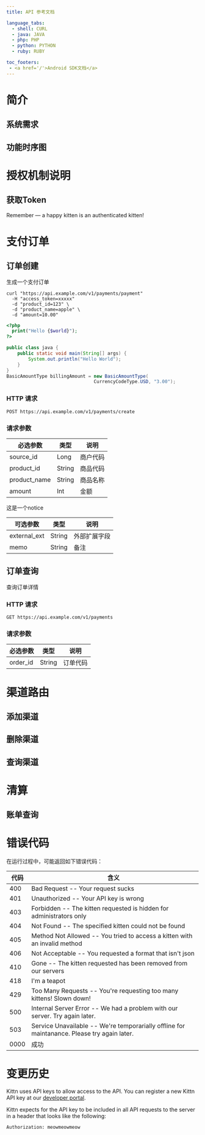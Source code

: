 ```yaml
---
title: API 参考文档

language_tabs:
  - shell: CURL
  - java: JAVA
  - php: PHP 
  - python: PYTHON
  - ruby: RUBY

toc_footers:
 - <a href='/'>Android SDK文档</a>
---
```


# 简介
## 系统需求
## 功能时序图

# 授权机制说明
## 获取Token
<aside class="success">
Remember — a happy kitten is an authenticated kitten!
</aside>

# 支付订单
## 订单创建
生成一个支付订单

```shell
curl "https://api.example.com/v1/payments/payment"
  -H "access_token=xxxxx"
  -d "product_id=123" \
  -d "product_name=apple" \
  -d "amount=10.00"
```


```php
<?php
  print("Hello {$world}");
?>
```

```java
public class java {
    public static void main(String[] args) {
        System.out.println("Hello World");
    }
}
BasicAmountType billingAmount = new BasicAmountType(
                                CurrencyCodeType.USD, "3.00");
```

### HTTP 请求

`POST https://api.example.com/v1/payments/create`

### 请求参数

必选参数 | 类型 | 说明
--------- | ------- | -----------
source_id | Long | 商户代码
product_id | String | 商品代码
product_name | String | 商品名称
amount | Int | 金额
<aside class="notice">
这是一个notice
</aside>

可选参数 | 类型 | 说明
--------- | ------- | -----------
external_ext | String | 外部扩展字段
memo | String | 备注

## 订单查询

查询订单详情

### HTTP 请求

`GET https://api.example.com/v1/payments`

### 请求参数

必选参数 | 类型 | 说明
--------- | ------- | -----------
order_id | String | 订单代码

# 渠道路由
## 添加渠道
## 删除渠道
## 查询渠道
# 清算
## 账单查询
# 错误代码

在运行过程中，可能返回如下错误代码：

代码 | 含义
---------- | -------
400 | Bad Request -- Your request sucks
401 | Unauthorized -- Your API key is wrong
403 | Forbidden -- The kitten requested is hidden for administrators only
404 | Not Found -- The specified kitten could not be found
405 | Method Not Allowed -- You tried to access a kitten with an invalid method
406 | Not Acceptable -- You requested a format that isn't json
410 | Gone -- The kitten requested has been removed from our servers
418 | I'm a teapot
429 | Too Many Requests -- You're requesting too many kittens! Slown down!
500 | Internal Server Error -- We had a problem with our server. Try again later.
503 | Service Unavailable -- We're temporarially offline for maintanance. Please try again later.
0000| 成功

# 变更历史

Kittn uses API keys to allow access to the API. You can register a new Kittn API key at our [developer portal](http://example.com/developers).

Kittn expects for the API key to be included in all API requests to the server in a header that looks like the following:

`Authorization: meowmeowmeow`